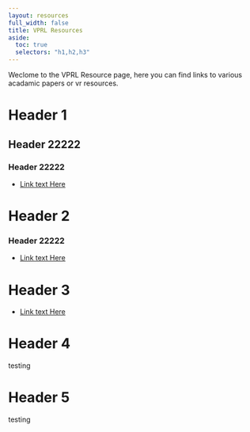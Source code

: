 ```yaml
---
layout: resources
full_width: false
title: VPRL Resources
aside:
  toc: true
  selectors: "h1,h2,h3"
---
```


Weclome to the VPRL Resource page, here you can find links to various acadamic papers or vr resources.

# Header 1

## Header 22222

### Header 22222


- [Link text Here](https://link-url-here.org)

# Header 2

### Header 22222

- [Link text Here](https://link-url-here.org)

# Header 3

- [Link text Here](https://link-url-here.org)

# Header 4

testing

# Header 5

testing